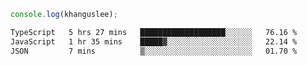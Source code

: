 ```js
console.log(khanguslee);
```

<!--START_SECTION:waka-->

```txt
TypeScript   5 hrs 27 mins   ███████████████████░░░░░░   76.16 %
JavaScript   1 hr 35 mins    █████▓░░░░░░░░░░░░░░░░░░░   22.14 %
JSON         7 mins          ▒░░░░░░░░░░░░░░░░░░░░░░░░   01.70 %
```

<!--END_SECTION:waka-->

<!--
**khanguslee/khanguslee** is a ✨ _special_ ✨ repository because its `README.md` (this file) appears on your GitHub profile.

Here are some ideas to get you started:

- 🔭 I’m currently working on ...
- 🌱 I’m currently learning ...
- 👯 I’m looking to collaborate on ...
- 🤔 I’m looking for help with ...
- 💬 Ask me about ...
- 📫 How to reach me: ...
- 😄 Pronouns: ...
- ⚡ Fun fact: ...
-->
